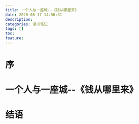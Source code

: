 ```yaml
---
title: 一个人与一座城--《钱从哪里来》
date: 2020-06-17 14:56:31
description: 
categories: 读书笔记
tags: [] 
toc: 
feature: 
---
```


# 序
<!-- more -->

# 一个人与一座城--《钱从哪里来》

# 结语